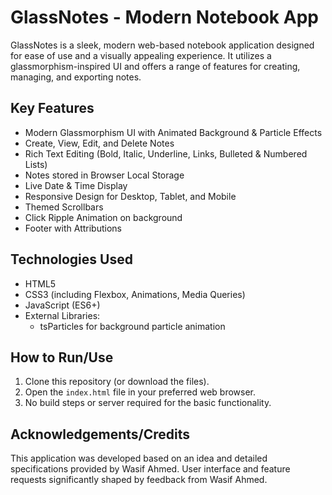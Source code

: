 # GlassNotes - Modern Notebook App

GlassNotes is a sleek, modern web-based notebook application designed for ease of use and a visually appealing experience. It utilizes a glassmorphism-inspired UI and offers a range of features for creating, managing, and exporting notes.

## Key Features

*   Modern Glassmorphism UI with Animated Background & Particle Effects
*   Create, View, Edit, and Delete Notes
*   Rich Text Editing (Bold, Italic, Underline, Links, Bulleted & Numbered Lists)
*   Notes stored in Browser Local Storage
*   Live Date & Time Display
*   Responsive Design for Desktop, Tablet, and Mobile
*   Themed Scrollbars
*   Click Ripple Animation on background
*   Footer with Attributions

## Technologies Used

*   HTML5
*   CSS3 (including Flexbox, Animations, Media Queries)
*   JavaScript (ES6+)
*   External Libraries:
    *   tsParticles for background particle animation

## How to Run/Use

1.  Clone this repository (or download the files).
2.  Open the `index.html` file in your preferred web browser.
3.  No build steps or server required for the basic functionality.

## Acknowledgements/Credits

This application was developed based on an idea and detailed specifications provided by Wasif Ahmed.
User interface and feature requests significantly shaped by feedback from Wasif Ahmed.
